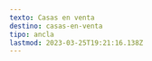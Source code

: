 ```yaml
---
texto: Casas en venta
destino: casas-en-venta
tipo: ancla
lastmod: 2023-03-25T19:21:16.138Z
---
```

